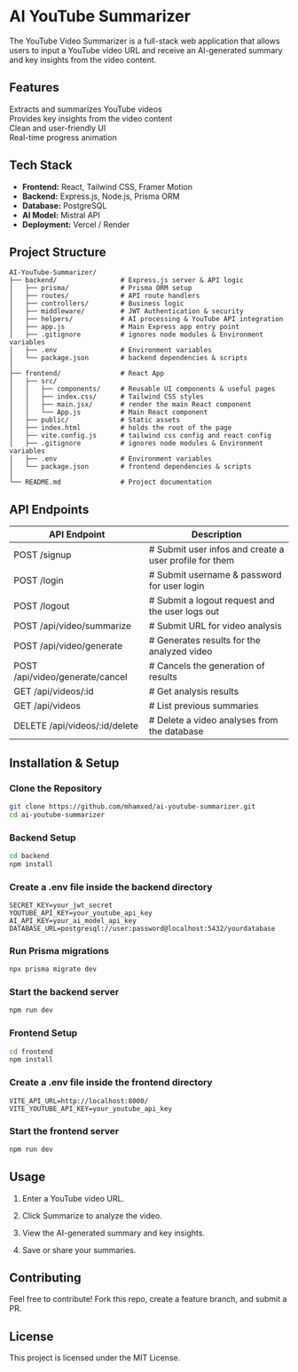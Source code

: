 # AI YouTube Summarizer  
The YouTube Video Summarizer is a full-stack web application that allows users to input a YouTube video URL and receive an AI-generated summary and key insights from the video content.

## Features  
Extracts and summarizes YouTube videos  
Provides key insights from the video content  
Clean and user-friendly UI  
Real-time progress animation  

## Tech Stack  
- **Frontend:** React, Tailwind CSS, Framer Motion  
- **Backend:** Express.js, Node.js, Prisma ORM  
- **Database:** PostgreSQL  
- **AI Model:** Mistral API  
- **Deployment:** Vercel / Render  

## Project Structure

```
AI-YouTube-Summarizer/
├── backend/                # Express.js server & API logic
│   ├── prisma/             # Prisma ORM setup
│   ├── routes/             # API route handlers
│   ├── controllers/        # Business logic
│   ├── middleware/         # JWT Authentication & security
│   ├── helpers/            # AI processing & YouTube API integration
│   ├── app.js              # Main Express app entry point
│   ├── .gitignore          # ignores node modules & Environment variables
│   ├── .env                # Environment variables
│   └── package.json        # backend dependencies & scripts
│
├── frontend/               # React App
│   ├── src/
│   │   ├── components/     # Reusable UI components & useful pages
│   │   ├── index.css/      # Tailwind CSS styles
│   │   ├── main.jsx/       # render the main React component
│   │   └── App.js          # Main React component
│   ├── public/             # Static assets
│   ├── index.html          # holds the root of the page
│   ├── vite.config.js      # tailwind css config and react config
│   ├── .gitignore          # ignores node modules & Environment variables
│   ├── .env                # Environment variables
│   └── package.json        # frontend dependencies & scripts
│
└── README.md               # Project documentation

```
## API Endpoints

| API Endpoint                          | Description                                               |
| ------------------------------------- | --------------------------------------------------------- |
| POST /signup                          | # Submit user infos and create a user profile for them    |
| POST /login                           | # Submit username & password for user login               |
| POST /logout                          | # Submit a logout request and the user logs out           |
| POST /api/video/summarize             | # Submit URL for video analysis                           |
| POST /api/video/generate              | # Generates results for the analyzed video                |
| POST /api/video/generate/cancel       | # Cancels the generation of results                       |
| GET  /api/videos/:id                  | # Get analysis results                                    |
| GET  /api/videos                      | # List previous summaries                                 |
| DELETE /api/videos/:id/delete         | # Delete a video analyses from the database               |

##  Installation & Setup

### Clone the Repository  
```sh
git clone https://github.com/mhamxed/ai-youtube-summarizer.git
cd ai-youtube-summarizer
```

### Backend Setup
```sh
cd backend
npm install
```

### Create a .env file inside the backend directory

```
SECRET_KEY=your_jwt_secret
YOUTUBE_API_KEY=your_youtube_api_key
AI_API_KEY=your_ai_model_api_key
DATABASE_URL=postgresql://user:password@localhost:5432/yourdatabase
```

### Run Prisma migrations

```sh
npx prisma migrate dev
```

### Start the backend server

```sh
npm run dev
```

### Frontend Setup

```sh
cd frontend
npm install
```

### Create a .env file inside the frontend directory
```
VITE_API_URL=http://localhost:8000/
VITE_YOUTUBE_API_KEY=your_youtube_api_key
```

### Start the frontend server

```sh
npm run dev
```

## Usage

1. Enter a YouTube video URL.

2. Click Summarize to analyze the video.

3. View the AI-generated summary and key insights.

4. Save or share your summaries.

## Contributing

Feel free to contribute! Fork this repo, create a feature branch, and submit a PR.

## License

This project is licensed under the MIT License.


